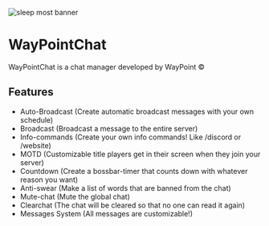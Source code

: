 ![sleep most banner](https://i.imgur.com/6ffpDeD.png)

# WayPointChat

WayPointChat is a chat manager developed by WayPoint ©

## Features
- Auto-Broadcast (Create automatic broadcast messages with your own schedule)
- Broadcast (Broadcast a message to the entire server)
- Info-commands (Create your own info commands! Like /discord or /website)
- MOTD (Customizable title players get in their screen when they join your server)
- Countdown (Create a bossbar-timer that counts down with whatever reason you want)
- Anti-swear (Make a list of words that are banned from the chat)
- Mute-chat (Mute the global chat)
- Clearchat (The chat will be cleared so that no one can read it again)
- Messages System (All messages are customizable!)
